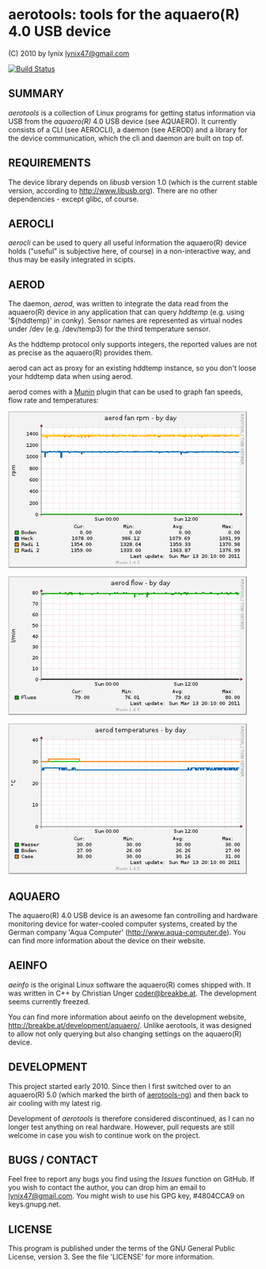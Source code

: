 # aerotools: tools for the aquaero(R) 4.0 USB device
(C) 2010 by lynix <lynix47@gmail.com>

[![Build Status](https://travis-ci.org/lynix/aerotools.svg?branch=master)](https://travis-ci.org/lynix/aerotools)

## SUMMARY

_aerotools_ is a collection of Linux programs for getting status information via
USB from the _aquaero(R)_ 4.0 USB device (see AQUAERO). It currently consists of
a CLI (see AEROCLI), a daemon (see AEROD) and a library for the device
communication, which the cli and daemon are built on top of.


## REQUIREMENTS

The device library depends on _libusb_ version 1.0 (which is the current stable
version, according to http://www.libusb.org). There are no other dependencies -
except glibc, of course.


## AEROCLI

_aerocli_ can be used to query all useful information the aquaero(R) device
holds ("useful" is subjective here, of course) in a non-interactive way, and
thus may be easily integrated in scipts.


## AEROD

The daemon, _aerod_, was written to integrate the data read from the aquaero(R)
device in any application that can query _hddtemp_ (e.g. using '${hddtemp}' in
conky). Sensor names are represented as virtual nodes under /dev (e.g.
/dev/temp3) for the third temperature sensor.

As the hddtemp protocol only supports integers, the reported values are not as
precise as the aquaero(R) provides them.

aerod can act as proxy for an existing hddtemp instance, so you don't loose your
hddtemp data when using aerod.

aerod comes with a [Munin](http://munin-monitoring.org) plugin that can be used
to graph fan speeds, flow rate and temperatures:

![](https://github.com/lynix/aerotools/blob/master/munin-plugin/aerod-fan.png)

![](https://github.com/lynix/aerotools/blob/master/munin-plugin/aerod-flow.png)

![](https://github.com/lynix/aerotools/blob/master/munin-plugin/aerod-temp.png)


## AQUAERO

The aquaero(R) 4.0 USB device is an awesome fan controlling and hardware
monitoring device for water-cooled computer systems, created by the German
company 'Aqua Computer' (http://www.aqua-computer.de). You can find more
information about the device on their website.


## AEINFO

_aeinfo_ is the original Linux software the aquaero(R) comes shipped with. It
was written in C++ by Christian Unger <coder@breakbe.at>. The development seems
currently freezed.

You can find more information about aeinfo on the development website,
http://breakbe.at/development/aquaero/. Unlike aerotools, it was designed to
allow not only querying but also changing settings on the aquaero(R)
device.


## DEVELOPMENT

This project started early 2010. Since then I first switched over to an
aquaero(R) 5.0 (which marked the birth of
[aerotools-ng](https://github.com/lynix/aerotools-ng)) and then back to air
cooling with my latest rig.

Development of _aerotools_ is therefore considered discontinued, as I can no
longer test anything on real hardware. However, pull requests are still welcome
in case you wish to continue work on the project.


## BUGS / CONTACT

Feel free to report any bugs you find using the _Issues_ function on GitHub. If
you wish to contact the author, you can drop him an email to lynix47@gmail.com.
You might wish to use his GPG key, #4804CCA9 on keys.gnupg.net.


## LICENSE

This program is published under the terms of the GNU General Public License,
version 3. See the file 'LICENSE' for more information.
